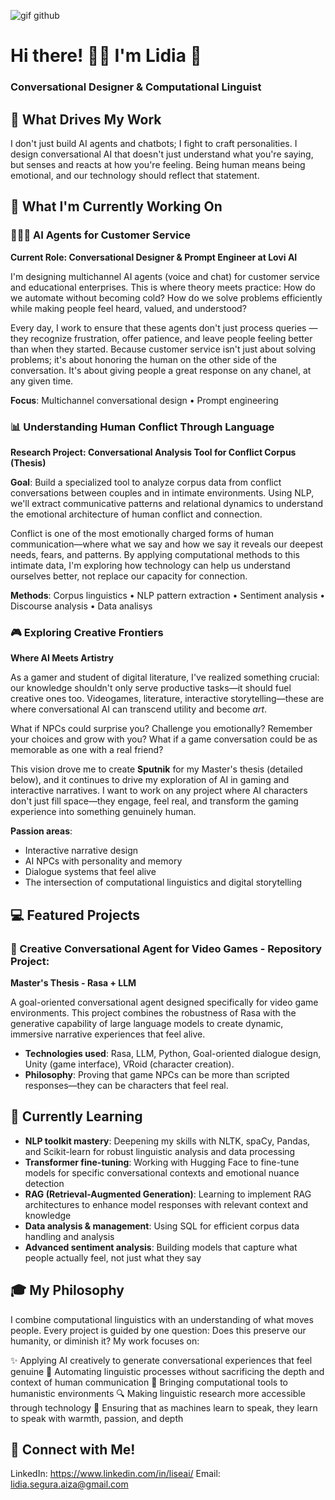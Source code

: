 ![gif github](https://github.com/user-attachments/assets/9f14bfd0-5262-4edc-b273-d30db01494ca)

# Hi there! 👋🏻 I'm Lidia 💌
### Conversational Designer & Computational Linguist 



## 🌟 What Drives My Work

I don't just build AI agents and chatbots; I fight to craft personalities. I design conversational AI that doesn't just understand what you're saying, but senses and reacts at how you're feeling. Being human means being emotional, and our technology should reflect that statement.

## 📑 What I'm Currently Working On

### 👩🏻‍💻 AI Agents for Customer Service
**Current Role: Conversational Designer & Prompt Engineer at Lovi AI**

I'm designing multichannel AI agents (voice and chat) for customer service and educational enterprises. This is where theory meets practice: How do we automate without becoming cold? How do we solve problems efficiently while making people feel heard, valued, and understood? 

Every day, I work to ensure that these agents don't just process queries — they recognize frustration, offer patience, and leave people feeling better than when they started. Because customer service isn't just about solving problems; it's about honoring the human on the other side of the conversation. It's about giving people a great response on any chanel, at any given time.

**Focus**: Multichannel conversational design • Prompt engineering 

### 📊 Understanding Human Conflict Through Language
**Research Project: Conversational Analysis Tool for Conflict Corpus (Thesis)**

**Goal**: Build a specialized tool to analyze corpus data from conflict conversations between couples and in intimate environments. Using NLP, we'll extract communicative patterns and relational dynamics to understand the emotional architecture of human conflict and connection.

Conflict is one of the most emotionally charged forms of human communication—where what we say and how we say it reveals our deepest needs, fears, and patterns. By applying computational methods to this intimate data, I'm exploring how technology can help us understand ourselves better, not replace our capacity for connection.

**Methods**: Corpus linguistics • NLP pattern extraction • Sentiment analysis • Discourse analysis • Data analisys

### 🎮 Exploring Creative Frontiers
**Where AI Meets Artistry**

As a gamer and student of digital literature, I've realized something crucial: our knowledge shouldn't only serve productive tasks—it should fuel creative ones too. Videogames, literature, interactive storytelling—these are where conversational AI can transcend utility and become *art*.

What if NPCs could surprise you? Challenge you emotionally? Remember your choices and grow with you? What if a game conversation could be as memorable as one with a real friend?

This vision drove me to create **Sputnik** for my Master's thesis (detailed below), and it continues to drive my exploration of AI in gaming and interactive narratives. I want to work on any project where AI characters don't just fill space—they engage, feel real, and transform the gaming experience into something genuinely human.

**Passion areas**: 
* Interactive narrative design
* AI NPCs with personality and memory
* Dialogue systems that feel alive
* The intersection of computational linguistics and digital storytelling

## 💻 Featured Projects

### 👾 Creative Conversational Agent for Video Games - Repository Project:

**Master's Thesis - Rasa + LLM**

A goal-oriented conversational agent designed specifically for video game environments. This project combines the robustness of Rasa with the generative capability of large language models to create dynamic, immersive narrative experiences that feel alive.

- **Technologies used**: Rasa, LLM, Python, Goal-oriented dialogue design, Unity (game interface), VRoid (character creation).
- **Philosophy**: Proving that game NPCs can be more than scripted responses—they can be characters that feel real.

## 🌱 Currently Learning

* **NLP toolkit mastery**: Deepening my skills with NLTK, spaCy, Pandas, and Scikit-learn for robust linguistic analysis and data processing
* **Transformer fine-tuning**: Working with Hugging Face to fine-tune models for specific conversational contexts and emotional nuance detection
* **RAG (Retrieval-Augmented Generation)**: Learning to implement RAG architectures to enhance model responses with relevant context and knowledge
* **Data analysis & management**: Using SQL for efficient corpus data handling and analysis
* **Advanced sentiment analysis**: Building models that capture what people actually feel, not just what they say

## 🎓 My Philosophy

I combine computational linguistics with an understanding of what moves people. Every project is guided by one question: Does this preserve our humanity, or diminish it?
My work focuses on:

✨ Applying AI creatively to generate conversational experiences that feel genuine
🔧 Automating linguistic processes without sacrificing the depth and context of human communication
🤝 Bringing computational tools to humanistic environments
🔍 Making linguistic research more accessible through technology
💝 Ensuring that as machines learn to speak, they learn to speak with warmth, passion, and depth

## 💌 Connect with Me!

LinkedIn: https://www.linkedin.com/in/liseai/
Email: lidia.segura.aiza@gmail.com
